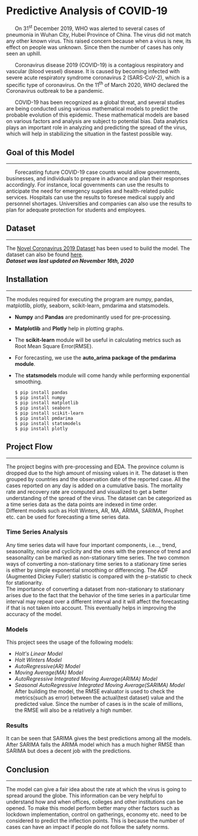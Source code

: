 # Predictive Analysis of COVID-19

      
&nbsp;&nbsp;&nbsp;&nbsp;&nbsp;&nbsp;On 31<sup>st</sup>  December 2019, WHO was alerted to several cases of pneumonia in Wuhan City, Hubei Province of China. The virus did not
match any other known virus. This raised concern because when a virus is new,  its effect on people was unknown. Since then the number of cases has only seen an uphill.<p />

&nbsp;&nbsp;&nbsp;&nbsp;&nbsp;&nbsp;Coronavirus disease 2019 (COVID-19) is a contagious respiratory and vascular (blood vessel) disease. It is caused by becoming infected with
severe acute respiratory syndrome coronavirus 2 (SARS-CoV-2), which is a specific type of coronavirus. On the 11<sup>th</sup> of March 2020, WHO declared the Coronavirus
outbreak to be a pandemic.<p />
      
&nbsp;&nbsp;&nbsp;&nbsp;&nbsp;&nbsp;COVID-19 has been recognized as a global threat, and several studies are being conducted using various mathematical models to predict the
probable evolution of this epidemic. These mathematical models are based on various factors and analysis are subject to potential bias. Data analytics plays an important role in
analyzing and predicting the spread of the virus, which will help in stabilizing the situation in the fastest possible way.

## Goal of this Model
- - -
&nbsp;&nbsp;&nbsp;&nbsp;&nbsp;&nbsp;Forecasting future COVID-19 case counts would allow governments, businesses, and individuals to prepare in advance and plan their responses accordingly. For instance, local governments can use the results to anticipate the need for emergency supplies and health-related public services. Hospitals can use the results to foresee medical supply and personnel shortages. Universities and companies can also use the results to plan for adequate protection for students and employees. 

## Dataset
- - - 
[id1]: https://www.kaggle.com/sudalairajkumar/novel-corona-virus-2019-dataset?select=covid_19_data.csv
[id2]: https://drive.google.com/file/d/1F5jBhDrawzO6nJv6rj1OQWKEksuMcSm2/view?usp=sharing
The [Novel Coronavirus 2019 Dataset][id1] has been used to build the model. The dataset can also be found [here][id2]. <br />
<strong><em>Dataset was last updated on November 16th, 2020</strong></em>

## Installation
- - -
The modules required for executing the program are numpy, pandas, matplotlib, plotly, seaborn, scikit-learn, pmdarima and statsmodels.
* **Numpy** and **Pandas** are predominantly used for pre-processing. 
* **Matplotlib** and **Plotly** help in plotting graphs. 
* The **scikit-learn** module will be useful in calculating metrics such as Root Mean Square Error(RMSE). 
* For forecasting, we use the **auto_arima package of the pmdarima module**. 
* The **statsmodels** module will come handy while performing exponential smoothing.

      $ pip install pandas
      $ pip install numpy
      $ pip install matplotlib
      $ pip install seaborn
      $ pip install scikit-learn
      $ pip install pmdarima
      $ pip install statsmodels
      $ pip install plotly

## Project Flow
- - -
The project begins with pre-processing and EDA. The province column is dropped due to the high amount of missing values in it. The dataset is then grouped by countries and 
the observation date of the reported case. All the cases reported on any day is added on a cumulative basis. The mortality rate and recovery rate are computed and visualized to
get a better understanding of the spread of the virus. The dataset can be categorized as a time series data as the data points are indexed in time order.<br />
Different models such as Holt Winters, AR, MA, ARIMA, SARIMA, Prophet etc. can be used for forecasting a time series data. 
### Time Series Analysis
Any time series data will have four important components, i.e..., trend, seasonality, noise and cyclicity and the ones with the presence of trend and seasonality can be marked
as non-stationary time series. The two common ways of converting a non-stationary time series to a stationary time series is either by simple exponential smoothing or
differencing. The ADF (Augmented Dickey Fuller) statistic is compared with the p-statistic to check for stationarity.<br />
The importance of converting a dataset from non-stationary to stationary arises due to the fact that the behavior of the time series in a particular time interval may repeat
over a different interval and it will affect the forecasting if that is not taken into account. This eventually helps in improving the accuracy of the model.<p />
### Models
This project sees the usage of the following models:
* *Holt's Linear Model*
* *Holt Winters Model*
* *AutoRegressive(AR) Model*
* *Moving Average(MA) Model*
* *AutoRegressive Integrated Moving Average(ARIMA) Model*
* *Seasonal AutoRegressive Integrated Moving Average(SARIMA) Model*
<br />After building the model, the RMSE evaluator is used to check the metrics(such as error) between the actual(test dataset) value and the predicted value. Since the number
of cases is in the scale of millions, the RMSE will also be a relatively a high number. <p />
### Results
It can be seen that SARIMA gives the best predictions among all the models. After SARIMA falls the ARIMA model which has a much higher RMSE than SARIMA but does a decent job
with the predictions.<p />

## Conclusion
- - -
The model can give a fair idea about the rate at which the virus is going to spread around the globe. This information can be very helpful to understand how and when offices,
colleges and other institutions can be opened. To make this model perform better many other factors such as lockdown implementation, control on gatherings, economy etc. need to
be considered to predict the inflection points. This is because the number of cases can have an impact if people do not follow the safety norms. 
